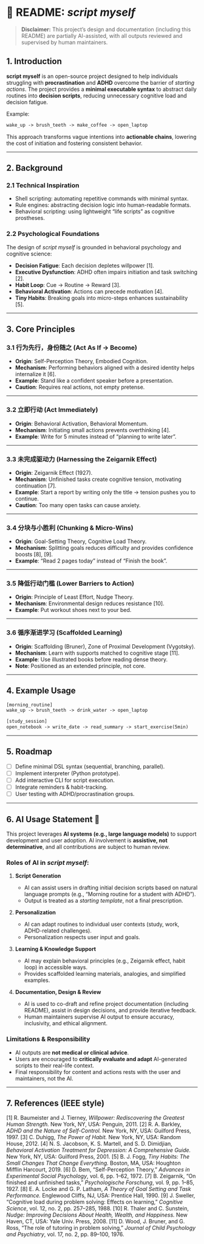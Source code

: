 # 📜 README: *script myself*

> **Disclaimer:** This project’s design and documentation (including this README) are partially AI-assisted, with all outputs reviewed and supervised by human maintainers.

## 1. Introduction

**script myself** is an open-source project designed to help individuals struggling with **procrastination** and **ADHD** overcome the barrier of *starting actions*.
The project provides a **minimal executable syntax** to abstract daily routines into **decision scripts**, reducing unnecessary cognitive load and decision fatigue.

Example:

```txt
wake_up -> brush_teeth -> make_coffee -> open_laptop
```

This approach transforms vague intentions into **actionable chains**, lowering the cost of initiation and fostering consistent behavior.

---

## 2. Background

### 2.1 Technical Inspiration

* Shell scripting: automating repetitive commands with minimal syntax.
* Rule engines: abstracting decision logic into human-readable formats.
* Behavioral scripting: using lightweight “life scripts” as cognitive prostheses.

### 2.2 Psychological Foundations

The design of *script myself* is grounded in behavioral psychology and cognitive science:

* **Decision Fatigue**: Each decision depletes willpower \[1].
* **Executive Dysfunction**: ADHD often impairs initiation and task switching \[2].
* **Habit Loop**: Cue → Routine → Reward \[3].
* **Behavioral Activation**: Actions can precede motivation \[4].
* **Tiny Habits**: Breaking goals into micro-steps enhances sustainability \[5].

---

## 3. Core Principles

### 3.1 行为先行，身份随之 (Act As If → Become)

* **Origin**: Self-Perception Theory, Embodied Cognition.
* **Mechanism**: Performing behaviors aligned with a desired identity helps internalize it \[6].
* **Example**: Stand like a confident speaker before a presentation.
* **Caution**: Requires real actions, not empty pretense.

---

### 3.2 立即行动 (Act Immediately)

* **Origin**: Behavioral Activation, Behavioral Momentum.
* **Mechanism**: Initiating small actions prevents overthinking \[4].
* **Example**: Write for 5 minutes instead of “planning to write later”.

---

### 3.3 未完成驱动力 (Harnessing the Zeigarnik Effect)

* **Origin**: Zeigarnik Effect (1927).
* **Mechanism**: Unfinished tasks create cognitive tension, motivating continuation \[7].
* **Example**: Start a report by writing only the title → tension pushes you to continue.
* **Caution**: Too many open tasks can cause anxiety.

---

### 3.4 分块与小胜利 (Chunking & Micro-Wins)

* **Origin**: Goal-Setting Theory, Cognitive Load Theory.
* **Mechanism**: Splitting goals reduces difficulty and provides confidence boosts \[8], \[9].
* **Example**: “Read 2 pages today” instead of “Finish the book”.

---

### 3.5 降低行动门槛 (Lower Barriers to Action)

* **Origin**: Principle of Least Effort, Nudge Theory.
* **Mechanism**: Environmental design reduces resistance \[10].
* **Example**: Put workout shoes next to your bed.

---

### 3.6 循序渐进学习 (Scaffolded Learning)

* **Origin**: Scaffolding (Bruner), Zone of Proximal Development (Vygotsky).
* **Mechanism**: Learn with supports matched to cognitive stage \[11].
* **Example**: Use illustrated books before reading dense theory.
* **Note**: Positioned as an extended principle, not core.

---

## 4. Example Usage

```txt
[morning_routine]
wake_up -> brush_teeth -> drink_water -> open_laptop
```

```txt
[study_session]
open_notebook -> write_date -> read_summary -> start_exercise(5min)
```

---

## 5. Roadmap

* [ ] Define minimal DSL syntax (sequential, branching, parallel).
* [ ] Implement interpreter (Python prototype).
* [ ] Add interactive CLI for script execution.
* [ ] Integrate reminders & habit-tracking.
* [ ] User testing with ADHD/procrastination groups.

---

## 6. AI Usage Statement 🤖

This project leverages **AI systems (e.g., large language models)** to support development and user adoption.
AI involvement is **assistive, not determinative**, and all contributions are subject to human review.

### Roles of AI in *script myself*:

1. **Script Generation**

   * AI can assist users in drafting initial decision scripts based on natural language prompts (e.g., “Morning routine for a student with ADHD”).
   * Output is treated as a *starting template*, not a final prescription.

2. **Personalization**

   * AI can adapt routines to individual user contexts (study, work, ADHD-related challenges).
   * Personalization respects user input and goals.

3. **Learning & Knowledge Support**

   * AI may explain behavioral principles (e.g., Zeigarnik effect, habit loop) in accessible ways.
   * Provides scaffolded learning materials, analogies, and simplified examples.

4. **Documentation, Design & Review**

   * AI is used to co-draft and refine project documentation (including README), assist in design decisions, and provide iterative feedback.
   * Human maintainers supervise AI output to ensure accuracy, inclusivity, and ethical alignment.

### Limitations & Responsibility

* AI outputs are **not medical or clinical advice**.
* Users are encouraged to **critically evaluate and adapt** AI-generated scripts to their real-life context.
* Final responsibility for content and actions rests with the user and maintainers, not the AI.

---

## 7. References (IEEE style)

\[1] R. Baumeister and J. Tierney, *Willpower: Rediscovering the Greatest Human Strength.* New York, NY, USA: Penguin, 2011.
\[2] R. A. Barkley, *ADHD and the Nature of Self-Control.* New York, NY, USA: Guilford Press, 1997.
\[3] C. Duhigg, *The Power of Habit.* New York, NY, USA: Random House, 2012.
\[4] N. S. Jacobson, K. S. Martell, and S. D. Dimidjian, *Behavioral Activation Treatment for Depression: A Comprehensive Guide.* New York, NY, USA: Guilford Press, 2001.
\[5] B. J. Fogg, *Tiny Habits: The Small Changes That Change Everything.* Boston, MA, USA: Houghton Mifflin Harcourt, 2019.
\[6] D. Bem, “Self-Perception Theory,” *Advances in Experimental Social Psychology*, vol. 6, pp. 1–62, 1972.
\[7] B. Zeigarnik, “On finished and unfinished tasks,” *Psychologische Forschung*, vol. 9, pp. 1–85, 1927.
\[8] E. A. Locke and G. P. Latham, *A Theory of Goal Setting and Task Performance.* Englewood Cliffs, NJ, USA: Prentice Hall, 1990.
\[9] J. Sweller, “Cognitive load during problem solving: Effects on learning,” *Cognitive Science*, vol. 12, no. 2, pp. 257–285, 1988.
\[10] R. Thaler and C. Sunstein, *Nudge: Improving Decisions About Health, Wealth, and Happiness.* New Haven, CT, USA: Yale Univ. Press, 2008.
\[11] D. Wood, J. Bruner, and G. Ross, “The role of tutoring in problem solving,” *Journal of Child Psychology and Psychiatry*, vol. 17, no. 2, pp. 89–100, 1976.
